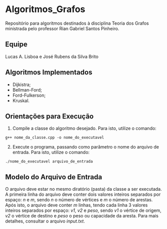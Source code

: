 # Algoritmos_Grafos
Repositório para algoritmos destinados à disciplina Teoria dos Grafos ministrada pelo professor Rian Gabriel Santos Pinheiro.

## Equipe
Lucas A. Lisboa e José Rubens da Silva Brito

## Algoritmos Implementados
* Dijkistra;
* Bellman-Ford;
* Ford-Fulkerson;
* Kruskal.

## Orientações para Execução
1. Compile a classe do algoritmo desejado. Para isto, utilize o comando:


  ```g++ nome_da_classe.cpp -o nome_do_executavel```
  
  
2. Execute o programa, passando como parâmetro o nome do arquivo de entrada. Para isto, utilize o comando:


  ```./nome_do_executavel arquivo_de_entrada```
  
## Modelo do Arquivo de Entrada
O arquivo deve estar no mesmo diratório (pasta) da classe a ser executada. A primeira linha do arquivo deve conter dois valores inteiros separados por espaço: _n_ e _m_, sendo _n_ o número de vértices e _m_ o número de arestas. Após isto, o arquivo deve conter _m_ linhas, tendo cada linha 3 valores inteiros separados por espaço: _v1_, _v2_ e _peso_, sendo _v1_ o vértice de origem, _v2_ o vértice de destino e _peso_ o peso ou capacidade da aresta. Para mais detalhes, consultar o arquivo _input.txt_.

